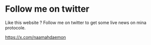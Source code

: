 # Follow me on twitter
Like this website ?
Follow me on twitter to get some live news on mina protocole.

https://x.com/naamahdaemon
